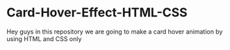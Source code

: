 # Card-Hover-Effect-HTML-CSS
Hey guys in this repository we are going to make a card hover animation by using HTML and CSS only
